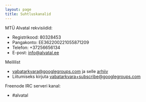 ```yaml
---
layout: page
title: Suhtluskanalid
---
```


MTÜ Alvatal rekvisiidid:

* Registrikood: 80328453
* Pangakonto: EE362200221055871209
* Telefon: +37256656134
* E-post: info@alvatal.ee

Meililist

* [vabatarkvara@googlegroups.com](mailto:vabatarkvara@googlegroups.com) ja selle [arhiiv](https://groups.google.com/forum/#!forum/vabatarkvara)
* Liitumiseks kirjuta [vabatarkvara+subscribe@googlegroups.com](mailto:vabatarkvara+subscribe@googlegroups.com) 

Freenode IRC serveri kanal:

* &#35;alvatal
